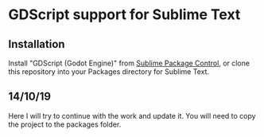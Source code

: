 GDScript support for Sublime Text
=================================

Installation
------------

Install "GDScript (Godot Engine)" from [Sublime Package Control](https://github.com/beefsack/GDScript-sublime), or clone this repository into your Packages directory for Sublime Text.

14/10/19
------------
Here I will try to continue with the work and update it.
You will need to copy the project to the packages folder.
